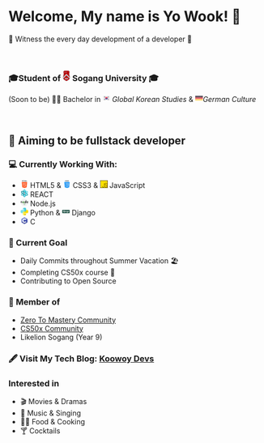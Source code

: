 <style>
img {width: 15px;}
</style>

# Welcome, My name is Yo Wook! :wave:
:eyes: Witness the every day development of a developer :eyes:

<br>

### 🎓Student of ![sogang][sogang] **Sogang University** 🎓<br>
(Soon to be) :man_student: Bachelor in ![kr][kr] *Global Korean Studies* &  ![de][de]*German Culture*

<br>

## :bow_and_arrow: Aiming to be fullstack developer
### :computer: Currently Working With:
- ![html][html] HTML5 & ![css][css] CSS3 & ![js][js] JavaScript
- ![react][react] REACT 
- ![node][node] Node.js 
- ![python][python] Python & ![django][django] Django
- ![c][c] C

### 🎯 Current Goal
- Daily Commits throughout Summer Vacation 🏖
- Completing CS50x course :runner:
- Contributing to Open Source

### :dancers: Member of
- [Zero To Mastery Community](https://github.com/zero-to-mastery) 
- [CS50x Community](https://github.com/cs50)
- Likelion Sogang (Year 9)

### :fountain_pen: Visit My Tech Blog: [Koowoy Devs](https://uk960214.github.io/)

### Interested in
- :clapper: Movies & Dramas
- :musical_note: Music & Singing
- :man_cook: Food & Cooking
- :cocktail: Cocktails

[sogang]: image_source\sogang.png
[kr]: image_source\southkorea.png
[de]: image_source\germany.png
[html]: image_source\html5.png
[css]: image_source\css.png
[js]: image_source\js.png
[react]: image_source\react.png
[node]: image_source\nodejs.png
[python]: image_source\python.png
[django]: image_source\django.png
[c]: image_source\c.png
